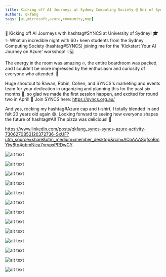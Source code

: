 ```yaml
---
title: Kicking off AI Journeys at Sydney Computing Society @ Uni of Sydney
authors: qkfang
tags: [ai,microsoft,azure,community,mvp]
---
```



🚀 Kicking off AI Journeys with hashtag#SYNCS at University of Sydney! 🎓✨ What an incredible night with 60+ keen students from the Sydney Computing Society (hashtag#SYNCS) joining me for the 'Kickstart Your AI Journey on Azure' workshop! 💡💻

The energy in the room was amazing 🔥, the entire boardroom was packed, and I couldn't be more impressed by the enthusiasm and curiosity of everyone who attended. 🙌

Huge shoutout to Rawan, Robin, Cohen, and SYNCS's marketing and events team for your dedication in organizing and planning this for the past six months 👏, so glad we made the first session happen, and excited for round two in April! 🎉 Join SYNCS here: https://syncs.org.au/

And yes, rocking my hashtag#Azure cap and t-shirt, I totally blended in and felt 20 years old again 😆. Looking forward to seeing how everyone shapes the future of hashtag#AI! The pizza was delicious! 🍕


https://www.linkedin.com/posts/qkfang_syncs-syncs-azure-activity-7306270853120372736-SxUF?utm_source=share&utm_medium=member_desktop&rcm=ACoAAASgfsoBmYiw8tp4obmNica7vrvpxPRDwCY


![alt text](images\2025-03-13-community-university-of-sydney-syncs-ai-intro-1.jpg)

![alt text](images\2025-03-13-community-university-of-sydney-syncs-ai-intro-2.jpg)

![alt text](images\2025-03-13-community-university-of-sydney-syncs-ai-intro-3.jpg)

![alt text](images\2025-03-13-community-university-of-sydney-syncs-ai-intro-4.jpg)

![alt text](images\2025-03-13-community-university-of-sydney-syncs-ai-intro-5.jpg)

![alt text](images\2025-03-13-community-university-of-sydney-syncs-ai-intro-6.jpg)

![alt text](images\2025-03-13-community-university-of-sydney-syncs-ai-intro-7.jpg)

![alt text](images\2025-03-13-community-university-of-sydney-syncs-ai-intro-8.jpg)

![alt text](images\2025-03-13-community-university-of-sydney-syncs-ai-intro-9.jpg)

![alt text](images\2025-03-13-community-university-of-sydney-syncs-ai-intro-10.jpg)

![alt text](images\2025-03-13-community-university-of-sydney-syncs-ai-intro-11.jpg)

![alt text](images\2025-03-13-community-university-of-sydney-syncs-ai-intro-12.jpg)

![alt text](images\2025-03-13-community-university-of-sydney-syncs-ai-intro-13.jpg)









